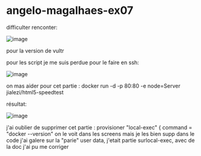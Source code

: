 # angelo-magalhaes-ex07

difficulter renconter: 

![image](https://github.com/Lo0kii/angelo-magalhaes-ex07/assets/109228312/584ca158-1bce-4e07-8124-9bf88c81afab)

pour la version de vultr

pour les script je me suis perdue pour le faire en ssh: 

![image](https://github.com/Lo0kii/angelo-magalhaes-ex07/assets/109228312/0b7ff51b-9d3b-472a-ade5-cb89a47bc687)

on mas aider pour cet partie : docker run -d -p 80:80 -e node=Server  jialezi/html5-speedtest

résultat:

![image](https://github.com/Lo0kii/angelo-magalhaes-ex07/assets/109228312/55397178-5ac6-40b9-96be-a34e881af1f6)



j'ai oublier de supprimer cet partie : provisioner "local-exec" {
    command = "docker --version"
on le voit dans les screens mais je les bien supp dans le code
j'ai galere sur la "parie" user data, j'etait partie surlocal-exec, avec de la doc j'ai pu me corriger
